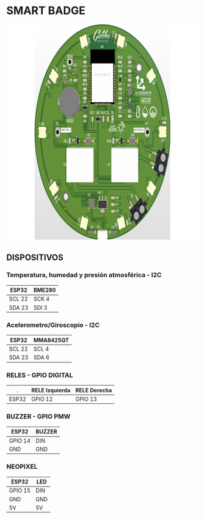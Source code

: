 # SMART BADGE

<p align="center">
  <img width="800" height="565" src="/imagenes/SmartHomes.jpg">
</p>

## DISPOSITIVOS

### Temperatura, humedad y presión atmosférica - I2C
ESP32 | BME280
--- | ---
SCL 22 | SCK 4
SDA 23 | SDI 3

### Acelerometro/Giroscopio - I2C
ESP32 | MMA8425QT
--- | ---
SCL 22 | SCL 4
SDA 23 | SDA 6

### RELES - GPIO DIGITAL
 . | RELE Izquierda | RELE Derecha
--- | --- | ---
ESP32 | GPIO 12 | GPIO 13

### BUZZER - GPIO PMW
ESP32 | BUZZER
--- | ---
GPIO 14  | DIN
GND | GND

### NEOPIXEL 
ESP32 | LED
--- | ---
GPIO 15  | DIN
GND | GND
5V | 5V

